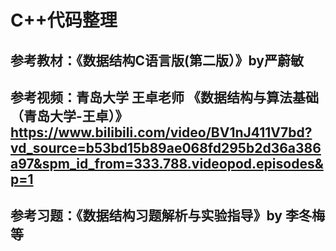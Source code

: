 # C++代码整理
## 参考教材：《数据结构C语言版(第二版）》by严蔚敏 
## 参考视频：青岛大学 王卓老师 《数据结构与算法基础（青岛大学-王卓）》https://www.bilibili.com/video/BV1nJ411V7bd?vd_source=b53bd15b89ae068fd295b2d36a386a97&spm_id_from=333.788.videopod.episodes&p=1
## 参考习题：《数据结构习题解析与实验指导》by 李冬梅等


